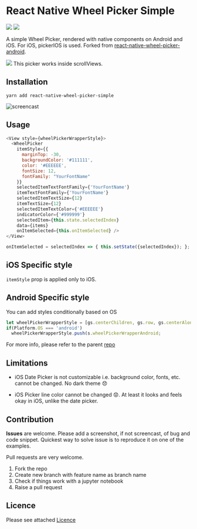 # React Native Wheel Picker Simple

![](https://img.shields.io/npm/v/react-native-wheel-picker-simple)
![](https://img.shields.io/npm/l/react-native-wheel-picker-simple)

A simple Wheel Picker, rendered with native components on Android and iOS. For iOS, pickerIOS is used. Forked from [react-native-wheel-picker-android](https://github.com/KalonTech/ReactNativeWheelPicker).

![](https://img.shields.io/badge/-feature-blue) This picker works inside scrollViews.


## Installation
`yarn add react-native-wheel-picker-simple`

![screencast](screencast.gif)

## Usage

```js
<View style={wheelPickerWrapperStyle}>
  <WheelPicker
    itemStyle={{
      marginTop: -30,
      backgroundColor: '#111111',
      color: '#EEEEEE',
      fontSize: 12,
      fontFamily: "YourFontName"
    }}
    selectedItemTextFontFamily={'YourFontName'}
    itemTextFontFamily={'YourFontName'}
    selectedItemTextSize={12}
    itemTextSize={12}
    selectedItemTextColor={'#EEEEEE'}
    indicatorColor={'#999999'}
    selectedItem={this.state.selectedIndex}
    data={items}
    onItemSelected={this.onItemSelected} />
</View>
```

```js
onItemSelected = selectedIndex => { this.setState({selectedIndex}); };
```

## iOS Specific style

`itemStyle` prop is applied only to iOS.


## Android Specific style

You can add styles conditionally based on OS

```js
let wheelPickerWrapperStyle = [gs.centerChildren, gs.row, gs.centerAlongFlex];
if(Platform.OS === 'android')
  wheelPickerWrapperStyle.push(s.wheelPickerWrapperAndroid;
```

For more info, please refer to the parent [repo](https://github.com/KalonTech/ReactNativeWheelPicker)

## Limitations

- iOS Date Picker is not customizable i.e. background color, fonts, etc. cannot be changed. No dark theme 😞

- iOS Picker line color cannot be changed 😟. At least it looks and feels okay in iOS, unlike the date picker.

## Contribution
**Issues** are welcome. Please add a screenshot, if not screencast, of bug and code snippet. Quickest way to solve issue is to reproduce it on one of the examples.

Pull requests are very welcome.

1. Fork the repo
1. Create new branch with feature name as branch name
1. Check if things work with a jupyter notebook
1. Raise a pull request

## Licence

Please see attached [Licence](LICENCE)
